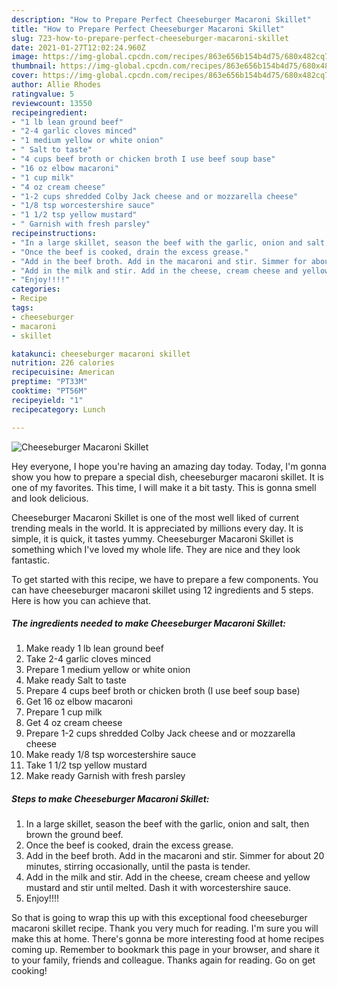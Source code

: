 ```yaml
---
description: "How to Prepare Perfect Cheeseburger Macaroni Skillet"
title: "How to Prepare Perfect Cheeseburger Macaroni Skillet"
slug: 723-how-to-prepare-perfect-cheeseburger-macaroni-skillet
date: 2021-01-27T12:02:24.960Z
image: https://img-global.cpcdn.com/recipes/863e656b154b4d75/680x482cq70/cheeseburger-macaroni-skillet-recipe-main-photo.jpg
thumbnail: https://img-global.cpcdn.com/recipes/863e656b154b4d75/680x482cq70/cheeseburger-macaroni-skillet-recipe-main-photo.jpg
cover: https://img-global.cpcdn.com/recipes/863e656b154b4d75/680x482cq70/cheeseburger-macaroni-skillet-recipe-main-photo.jpg
author: Allie Rhodes
ratingvalue: 5
reviewcount: 13550
recipeingredient:
- "1 lb lean ground beef"
- "2-4 garlic cloves minced"
- "1 medium yellow or white onion"
- " Salt to taste"
- "4 cups beef broth or chicken broth I use beef soup base"
- "16 oz elbow macaroni"
- "1 cup milk"
- "4 oz cream cheese"
- "1-2 cups shredded Colby Jack cheese and or mozzarella cheese"
- "1/8 tsp worcestershire sauce"
- "1 1/2 tsp yellow mustard"
- " Garnish with fresh parsley"
recipeinstructions:
- "In a large skillet, season the beef with the garlic, onion and salt, then brown the ground beef."
- "Once the beef is cooked, drain the excess grease."
- "Add in the beef broth. Add in the macaroni and stir. Simmer for about 20 minutes, stirring occasionally, until the pasta is tender."
- "Add in the milk and stir. Add in the cheese, cream cheese and yellow mustard and stir until melted. Dash it with worcestershire sauce."
- "Enjoy!!!!"
categories:
- Recipe
tags:
- cheeseburger
- macaroni
- skillet

katakunci: cheeseburger macaroni skillet 
nutrition: 226 calories
recipecuisine: American
preptime: "PT33M"
cooktime: "PT56M"
recipeyield: "1"
recipecategory: Lunch

---
```



![Cheeseburger Macaroni Skillet](https://img-global.cpcdn.com/recipes/863e656b154b4d75/680x482cq70/cheeseburger-macaroni-skillet-recipe-main-photo.jpg)

Hey everyone, I hope you're having an amazing day today. Today, I'm gonna show you how to prepare a special dish, cheeseburger macaroni skillet. It is one of my favorites. This time, I will make it a bit tasty. This is gonna smell and look delicious.

Cheeseburger Macaroni Skillet is one of the most well liked of current trending meals in the world. It is appreciated by millions every day. It is simple, it is quick, it tastes yummy. Cheeseburger Macaroni Skillet is something which I've loved my whole life. They are nice and they look fantastic.




To get started with this recipe, we have to prepare a few components. You can have cheeseburger macaroni skillet using 12 ingredients and 5 steps. Here is how you can achieve that.

<!--inarticleads1-->

##### The ingredients needed to make Cheeseburger Macaroni Skillet:

1. Make ready 1 lb lean ground beef
1. Take 2-4 garlic cloves minced
1. Prepare 1 medium yellow or white onion
1. Make ready  Salt to taste
1. Prepare 4 cups beef broth or chicken broth (I use beef soup base)
1. Get 16 oz elbow macaroni
1. Prepare 1 cup milk
1. Get 4 oz cream cheese
1. Prepare 1-2 cups shredded Colby Jack cheese and or mozzarella cheese
1. Make ready 1/8 tsp worcestershire sauce
1. Take 1 1/2 tsp yellow mustard
1. Make ready  Garnish with fresh parsley




<!--inarticleads2-->

##### Steps to make Cheeseburger Macaroni Skillet:

1. In a large skillet, season the beef with the garlic, onion and salt, then brown the ground beef.
1. Once the beef is cooked, drain the excess grease.
1. Add in the beef broth. Add in the macaroni and stir. Simmer for about 20 minutes, stirring occasionally, until the pasta is tender.
1. Add in the milk and stir. Add in the cheese, cream cheese and yellow mustard and stir until melted. Dash it with worcestershire sauce.
1. Enjoy!!!!




So that is going to wrap this up with this exceptional food cheeseburger macaroni skillet recipe. Thank you very much for reading. I'm sure you will make this at home. There's gonna be more interesting food at home recipes coming up. Remember to bookmark this page in your browser, and share it to your family, friends and colleague. Thanks again for reading. Go on get cooking!
